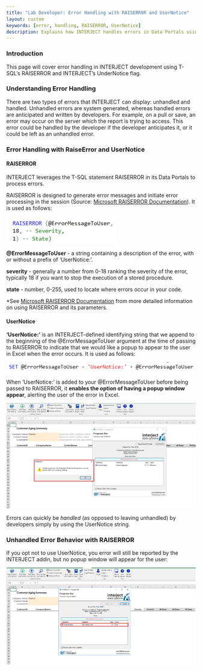 ```yaml
---
title: "Lab Developer: Error Handling with RAISERROR and UserNotice"
layout: custom
keywords: [error, handling, RAISERROR, UserNotice]
description: Explains how INTERJECT handles errors in Data Portals using T-SQL RAISERROR and UserNotice
---
```


### Introduction

This page will cover error handling in INTERJECT development using T-SQL’s RAISERROR and INTERJECT’s UnderNotice flag.

### Understanding Error Handling

There are two types of errors that INTERJECT can display: unhandled and handled. Unhandled errors are system generated, whereas handled errors are anticipated and written by developers. For example, on a pull or save, an error may occur on the server which the report is trying to access. This error could be handled by the developer if the developer anticipates it, or it could be left as an unhandled error. 

### Error Handling with RaiseError and UserNotice

#### RAISERROR

INTERJECT leverages the T-SQL statement RAISERROR in its Data Portals to process errors.

RAISERROR is designed to generate error messages and initiate error processing in the session (Source: [Microsoft RAISERROR Documentation][microsoft doc]). It is used as follows:


![](/images/Error-Handling/01.png)


**@ErrorMessageToUser** - a string containing a description of the error, with or without a prefix of ‘UserNotice:’.

**severity** - generally a number from 0-18 ranking the severity of the error, typically 18 if you want to stop the execution of a stored procedure.

**state** - number, 0-255, used to locate where errors occur in your code.

*See [Microsoft RAISERROR Documentation][microsoft doc] from more detailed information on using RAISERROR and its parameters.

#### UserNotice

**‘UserNotice:’** is an INTERJECT-defined identifying string that we append to the beginning of the @ErrorMessageToUser argument at the time of passing to RAISERROR to indicate that we would like a popup to appear to the user in Excel when the error occurs. It is used as follows:


![](/images/Error-Handling/02.png)


When ‘UserNotice:’ is added to your @ErrorMessageToUser before being passed to RAISERROR, it **enables the option of having a popup window appear**, alerting the user of the error in Excel.

![](/images/Error-Handling/03.png)

Errors can quickly be *handled* (as opposed to leaving unhandled) by developers simply by using the UserNotice string.

### Unhandled Error Behavior with RAISERROR

If you opt not to use UserNotice, you error will still be reported by the INTERJECT addin, but no popup window will appear for the user:

![](/images/Error-Handling/04.png)

[microsoft doc]: https://docs.microsoft.com/en-us/sql/t-sql/language-elements/raiserror-transact-sql?view=sql-server-2017
